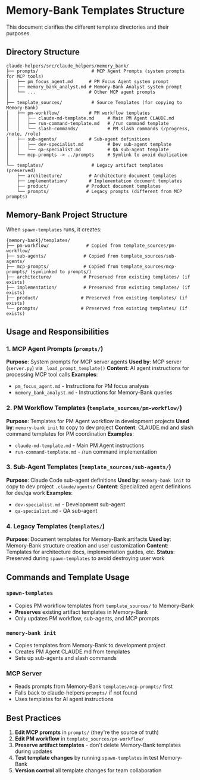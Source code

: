 # Memory-Bank Templates Structure

This document clarifies the different template directories and their purposes.

## Directory Structure

```
claude-helpers/src/claude_helpers/memory_bank/
├── prompts/                    # MCP Agent Prompts (system prompts for MCP tools)
│   ├── pm_focus_agent.md      # PM Focus Agent system prompt
│   ├── memory_bank_analyst.md # Memory-Bank Analyst system prompt
│   └── ...                    # Other MCP agent prompts
│
├── template_sources/           # Source Templates (for copying to Memory-Bank)
│   ├── pm-workflow/           # PM workflow templates
│   │   ├── claude-md-template.md     # Main PM Agent CLAUDE.md
│   │   ├── run-command-template.md   # /run command template
│   │   └── slash-commands/           # PM slash commands (/progress, /note, /role)
│   ├── sub-agents/            # Sub-agent definitions
│   │   ├── dev-specialist.md         # Dev sub-agent template
│   │   └── qa-specialist.md          # QA sub-agent template
│   └── mcp-prompts -> ../prompts     # Symlink to avoid duplication
│
└── templates/                  # Legacy artifact templates (preserved)
    ├── architecture/          # Architecture document templates
    ├── implementation/        # Implementation document templates
    ├── product/              # Product document templates
    └── prompts/              # Legacy prompts (different from MCP prompts)
```

## Memory-Bank Project Structure

When `spawn-templates` runs, it creates:

```
{memory-bank}/templates/
├── pm-workflow/              # Copied from template_sources/pm-workflow/
├── sub-agents/              # Copied from template_sources/sub-agents/
├── mcp-prompts/             # Copied from template_sources/mcp-prompts/ (symlinked to prompts/)
├── architecture/            # Preserved from existing templates/ (if exists)
├── implementation/          # Preserved from existing templates/ (if exists)
├── product/                # Preserved from existing templates/ (if exists)
└── prompts/                # Preserved from existing templates/ (if exists)
```

## Usage and Responsibilities

### 1. MCP Agent Prompts (`prompts/`)
**Purpose**: System prompts for MCP server agents
**Used by**: MCP server (`server.py`) via `_load_prompt_template()`
**Content**: AI agent instructions for processing MCP tool calls
**Examples**: 
- `pm_focus_agent.md` - Instructions for PM focus analysis
- `memory_bank_analyst.md` - Instructions for Memory-Bank queries

### 2. PM Workflow Templates (`template_sources/pm-workflow/`)
**Purpose**: Templates for PM Agent workflow in development projects
**Used by**: `memory-bank init` to copy to dev project
**Content**: CLAUDE.md and slash command templates for PM coordination
**Examples**:
- `claude-md-template.md` - Main PM Agent instructions
- `run-command-template.md` - /run command implementation

### 3. Sub-Agent Templates (`template_sources/sub-agents/`)
**Purpose**: Claude Code sub-agent definitions
**Used by**: `memory-bank init` to copy to dev project `.claude/agents/`
**Content**: Specialized agent definitions for dev/qa work
**Examples**:
- `dev-specialist.md` - Development sub-agent
- `qa-specialist.md` - QA sub-agent

### 4. Legacy Templates (`templates/`)
**Purpose**: Document templates for Memory-Bank artifacts
**Used by**: Memory-Bank structure creation and user customization
**Content**: Templates for architecture docs, implementation guides, etc.
**Status**: Preserved during `spawn-templates` to avoid destroying user work

## Commands and Template Usage

### `spawn-templates`
- Copies PM workflow templates from `template_sources/` to Memory-Bank
- **Preserves** existing artifact templates in Memory-Bank
- Only updates PM workflow, sub-agents, and MCP prompts

### `memory-bank init`
- Copies templates from Memory-Bank to development project
- Creates PM Agent CLAUDE.md from templates
- Sets up sub-agents and slash commands

### MCP Server
- Reads prompts from Memory-Bank `templates/mcp-prompts/` first
- Falls back to claude-helpers `prompts/` if not found
- Uses templates for AI agent instructions

## Best Practices

1. **Edit MCP prompts** in `prompts/` (they're the source of truth)
2. **Edit PM workflow** in `template_sources/pm-workflow/` 
3. **Preserve artifact templates** - don't delete Memory-Bank templates during updates
4. **Test template changes** by running `spawn-templates` in test Memory-Bank
5. **Version control** all template changes for team collaboration
